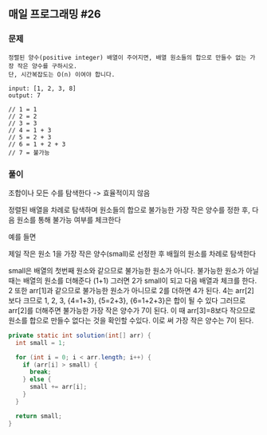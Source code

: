 ## 매일 프로그래밍 #26

### 문제

```
정렬된 양수(positive integer) 배열이 주어지면, 배열 원소들의 합으로 만들수 없는 가장 작은 양수를 구하시오.
단, 시간복잡도는 O(n) 이여야 합니다.

input: [1, 2, 3, 8] 
output: 7

// 1 = 1
// 2 = 2
// 3 = 3
// 4 = 1 + 3
// 5 = 2 + 3
// 6 = 1 + 2 + 3 
// 7 = 불가능
```



### 풀이

조합이나 모든 수를 탐색한다 -> 효율적이지 않음

정렬된 배열을 차례로 탐색하며 원소들의 합으로 불가능한 가장 작은 양수를 정한 후, 다음 원소를 통해 불가능 여부를 체크한다

예를 들면

제일 작은 원소 1을 가장 작은 양수(small)로 선정한 후 배월의 원소를 차례로 탐색한다

small은 배열의 첫번째 원소와 같으므로 불가능한 원소가 아니다. 불가능한 원소가 아닐 때는 배열의 원소를 더해준다 (1+1) 그러면 2가 small이 되고 다음 배열과 체크를 한다. 2 또한 arr[1]과 같으므로 불가능한 원소가 아니므로 2를 더하면 4가 된다. 4는 arr[2] 보다 크므로 1, 2, 3, {4=1+3}, {5=2+3}, {6=1+2+3}은 합이 될 수 있다 그러므로 arr[2]를 더해주면 불가능한 가장 작은 양수가 7이 된다. 이 때 arr[3]=8보다 작으므로 원소를 합으로 만들수 없다는 것을 확인할 수있다. 이로 써 가장 작은 양수는 7이 된다.

```java
private static int solution(int[] arr) {
  int small = 1;

  for (int i = 0; i < arr.length; i++) {
    if (arr[i] > small) {
      break;
    } else {
      small += arr[i];
    }
  }

  return small;
}
```

